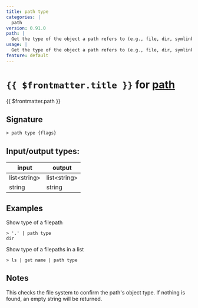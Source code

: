 ```yaml
---
title: path type
categories: |
  path
version: 0.91.0
path: |
  Get the type of the object a path refers to (e.g., file, dir, symlink).
usage: |
  Get the type of the object a path refers to (e.g., file, dir, symlink).
feature: default
---
```

<!-- This file is automatically generated. Please edit the command in https://github.com/nushell/nushell instead. -->

# `{{ $frontmatter.title }}` for [path](/commands/categories/path.md)

<div class='command-title'>{{ $frontmatter.path }}</div>

## Signature

```> path type {flags} ```


## Input/output types:

| input        | output       |
| ------------ | ------------ |
| list\<string\> | list\<string\> |
| string       | string       |
## Examples

Show type of a filepath
```nu
> '.' | path type
dir
```

Show type of a filepaths in a list
```nu
> ls | get name | path type

```

## Notes
This checks the file system to confirm the path's object type.
If nothing is found, an empty string will be returned.